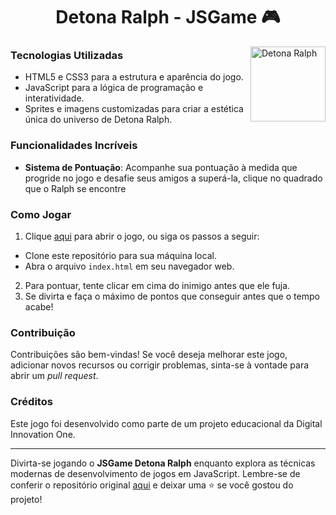 <h1 align="center"> Detona Ralph - JSGame 🎮 </h1>

<img 
  src="https://www.pngall.com/wp-content/uploads/3/Super-Smash-Bros-PNG-File.png"
  alt="Detona Ralph"
  width="120px"
  align="right">

### Tecnologias Utilizadas

- HTML5 e CSS3 para a estrutura e aparência do jogo.
- JavaScript para a lógica de programação e interatividade.
- Sprites e imagens customizadas para criar a estética única do universo de Detona Ralph.

### Funcionalidades Incríveis

- **Sistema de Pontuação**: Acompanhe sua pontuação à medida que progride no jogo e desafie seus amigos a superá-la, clique no quadrado que o Ralph se encontre

### Como Jogar
1. Clique [aqui](https://joy-c1.github.io/detona-ralph-dio/) para abrir o jogo, ou siga os passos a seguir:

  * Clone este repositório para sua máquina local.
  * Abra o arquivo `index.html` em seu navegador web.

2. Para pontuar, tente clicar em cima do inimigo antes que ele fuja.
3. Se divirta e faça o máximo de pontos que conseguir antes que o tempo acabe!

### Contribuição

Contribuições são bem-vindas! Se você deseja melhorar este jogo, adicionar novos recursos ou corrigir problemas, sinta-se à vontade para abrir um _pull request_.

### Créditos

Este jogo foi desenvolvido como parte de um projeto educacional da Digital Innovation One.

---

Divirta-se jogando o **JSGame Detona Ralph** enquanto explora as técnicas modernas de desenvolvimento de jogos em JavaScript. Lembre-se de conferir o repositório original [aqui](https://github.com/digitalinnovationone/jsgame-detona-ralph) e deixar uma ⭐️ se você gostou do projeto!
